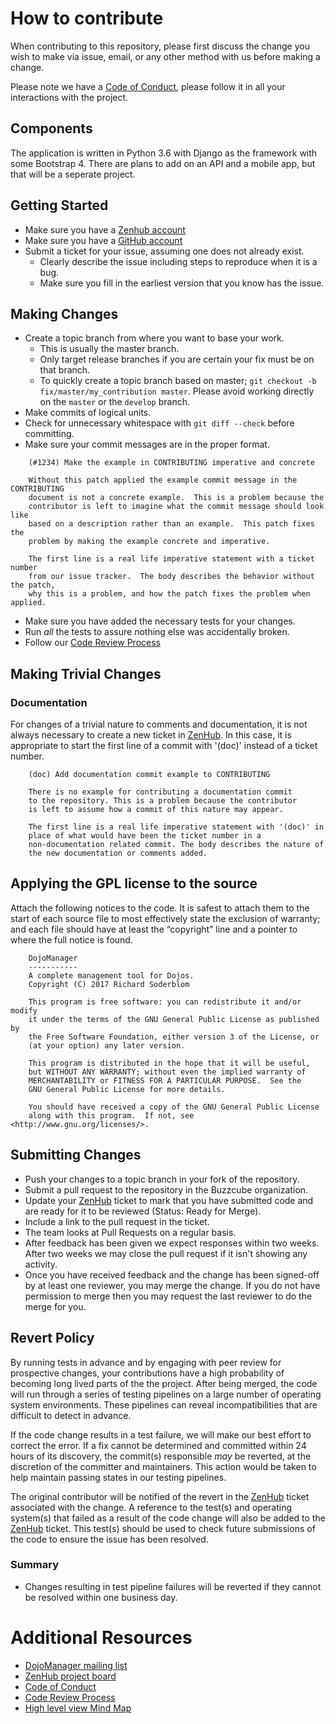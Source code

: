 # How to contribute

When contributing to this repository, please first discuss the change you wish to make via issue, email, or any other method with us before making a change.

Please note we have a [Code of Conduct](https://github.com/Buzzcube/DojoManager/blob/master/CODE_OF_CONDUCT.md), please follow it in all your interactions with the project.

## Components

The application is written in Python 3.6 with Django as the framework with some Bootstrap 4. There are plans to add on an API and a mobile app, but that will be a seperate project.

## Getting Started

* Make sure you have a [Zenhub account](https://app.zenhub.com/login)
* Make sure you have a [GitHub account](https://github.com/signup/free)
* Submit a ticket for your issue, assuming one does not already exist.
  * Clearly describe the issue including steps to reproduce when it is a bug.
  * Make sure you fill in the earliest version that you know has the issue.

## Making Changes

* Create a topic branch from where you want to base your work.
  * This is usually the master branch.
  * Only target release branches if you are certain your fix must be on that
    branch.
  * To quickly create a topic branch based on master; `git checkout -b
    fix/master/my_contribution master`. Please avoid working directly on the
    `master` or the `develop` branch.
* Make commits of logical units.
* Check for unnecessary whitespace with `git diff --check` before committing.
* Make sure your commit messages are in the proper format.

````
    (#1234) Make the example in CONTRIBUTING imperative and concrete

    Without this patch applied the example commit message in the CONTRIBUTING
    document is not a concrete example.  This is a problem because the
    contributor is left to imagine what the commit message should look like
    based on a description rather than an example.  This patch fixes the
    problem by making the example concrete and imperative.

    The first line is a real life imperative statement with a ticket number
    from our issue tracker.  The body describes the behavior without the patch,
    why this is a problem, and how the patch fixes the problem when applied.
````

* Make sure you have added the necessary tests for your changes.
* Run _all_ the tests to assure nothing else was accidentally broken.
* Follow our [Code Review Process](https://github.com/Buzzcube/DojoManager/blob/master/CODEREVIEW.md)

## Making Trivial Changes

### Documentation

For changes of a trivial nature to comments and documentation, it is not always necessary to create a new ticket in [ZenHub](https://github.com/Buzzcube/DojoManager#boards?repos=91454773). In this case, it is
appropriate to start the first line of a commit with '(doc)' instead of a ticket number.

````
    (doc) Add documentation commit example to CONTRIBUTING

    There is no example for contributing a documentation commit
    to the repository. This is a problem because the contributor
    is left to assume how a commit of this nature may appear.

    The first line is a real life imperative statement with '(doc)' in
    place of what would have been the ticket number in a
    non-documentation related commit. The body describes the nature of
    the new documentation or comments added.
````

## Applying the GPL license to the source

Attach the following notices to the code. It is safest to attach them
to the start of each source file to most effectively state the exclusion of warranty;
and each file should have at least the &ldquo;copyright&rdquo; line and a pointer to
where the full notice is found.

````
    DojoManager
    -----------
    A complete management tool for Dojos.
    Copyright (C) 2017 Richard Soderblom

    This program is free software: you can redistribute it and/or modify
    it under the terms of the GNU General Public License as published by
    the Free Software Foundation, either version 3 of the License, or
    (at your option) any later version.

    This program is distributed in the hope that it will be useful,
    but WITHOUT ANY WARRANTY; without even the implied warranty of
    MERCHANTABILITY or FITNESS FOR A PARTICULAR PURPOSE.  See the
    GNU General Public License for more details.

    You should have received a copy of the GNU General Public License
    along with this program.  If not, see <http://www.gnu.org/licenses/>.
````
## Submitting Changes

* Push your changes to a topic branch in your fork of the repository.
* Submit a pull request to the repository in the Buzzcube organization.
* Update your [ZenHub](https://github.com/Buzzcube/DojoManager#boards?repos=91454773) ticket to mark that you have submitted code and are ready for it to be reviewed (Status: Ready for Merge).
* Include a link to the pull request in the ticket.
* The team looks at Pull Requests on a regular basis.
* After feedback has been given we expect responses within two weeks. After two weeks we may close the pull request if it isn't showing any activity.
* Once you have received feedback and the change has been signed-off by at least one reviewer, you may merge the change. If you do not have permission to merge then you may request the last reviewer to do the merge for you.

## Revert Policy
By running tests in advance and by engaging with peer review for prospective changes, your contributions have a high probability of becoming long lived parts of the the project. After being merged, the code will run through a series of testing pipelines on a large number of operating system environments. These pipelines can reveal incompatibilities that are difficult to detect in advance.

If the code change results in a test failure, we will make our best effort to correct the error. If a fix cannot be determined and committed within 24 hours of its discovery, the commit(s) responsible _may_ be reverted, at the discretion of the committer and maintainers. This action would be taken to help maintain passing states in our testing pipelines.

The original contributor will be notified of the revert in the [ZenHub](https://github.com/Buzzcube/DojoManager#boards?repos=91454773) ticket associated with the change. A reference to the test(s) and operating system(s) that failed as a result of the code change will also be added to the [ZenHub](https://github.com/Buzzcube/DojoManager#boards?repos=91454773) ticket. This test(s) should be used to check future submissions of the code to ensure the issue has been resolved.

### Summary
* Changes resulting in test pipeline failures will be reverted if they cannot be resolved within one business day.

# Additional Resources
* [DojoManager mailing list](https://groups.google.com/forum/#!forum/dojomanager)
* [ZenHub project board](https://github.com/Buzzcube/DojoManager#boards?repos=91454773)
* [Code of Conduct](https://github.com/Buzzcube/DojoManager/blob/master/CODE_OF_CONDUCT.md)
* [Code Review Process](https://github.com/Buzzcube/DojoManager/blob/master/CODEREVIEW.md)
* [High level view Mind Map](https://coggle.it/diagram/WcO4AEU4KwABxMp-/b8de91dd7d1c2abce9afdd02d39e64fc5c4dea47fa08450153d7e863fa4c31d0)
